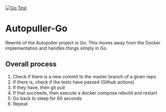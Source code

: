 [![Go Test](https://github.com/amunchet/autopuller-go/actions/workflows/go-tests.yml/badge.svg)](https://github.com/amunchet/autopuller-go/actions/workflows/go-tests.yml)
# Autopuller-Go
Rewrite of the Autopuller project in Go.  This moves away from the Docker implementation and handles things simply in Go.

## Overall process
1. Check if there is a new commit to the master branch of a given repo
2. If there is, check if the tests have passed (Github actions)
3. If they have, then git pull
4. If that succeeds, then execute a docker compose rebuild and restart
5. Go back to sleep for 60 seconds
6. Repeat
